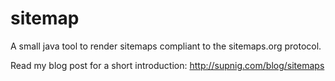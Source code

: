 sitemap
=======

A small java tool to render sitemaps compliant to the sitemaps.org protocol.

Read my blog post for a short introduction: http://supnig.com/blog/sitemaps
